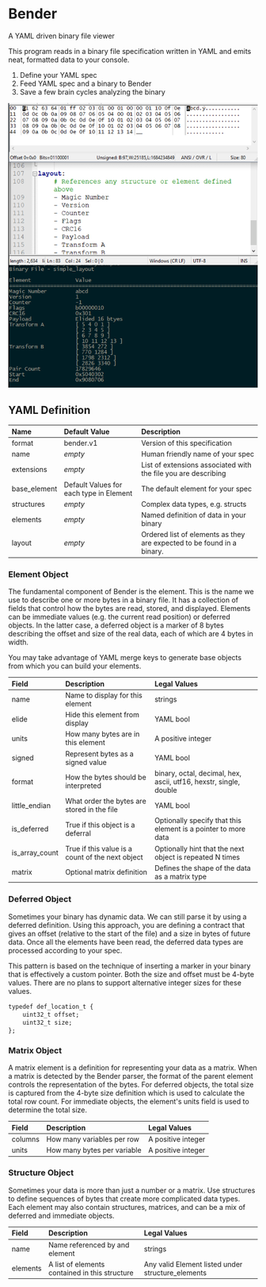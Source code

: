 # Bender
A YAML driven binary file viewer

This program reads in a binary file specification written in YAML and emits neat, formatted data to your console.

1) Define your YAML spec
2) Feed YAML spec and a binary to Bender
3) Save a few brain cycles analyzing the binary

![](examples/sample_01.PNG)

## YAML Definition
| Name | Default Value | Description |
|:-----|:--------------|:------------|
| format | bender.v1 | Version of this specification |
| name | _empty_ | Human friendly name of your spec |
| extensions | _empty_ | List of extensions associated with the file you are describing |
| base_element | Default Values for each type in Element | The default element for your spec |
| structures | _empty_ | Complex data types, e.g. structs |
| elements | _empty_ | Named definition of data in your binary |
| layout | _empty_ | Ordered list of elements as they are expected to be found in a binary. |

### Element Object
The fundamental component of Bender is the element. This is the name we use to describe one or more bytes in a binary 
file. It has a collection of fields that control how the bytes are read, stored, and displayed. Elements can be 
immediate values (e.g. the current read position) or deferred objects. In the latter case, a deferred object is a marker
of 8 bytes describing the offset and size of the real data, each of which are 4 bytes in width.

You may take advantage of YAML merge keys to generate base objects from which you can build your elements.

| Field | Description | Legal Values |
|:------|:------------|:-------------|
| name | Name to display for this element | strings |
| elide | Hide this element from display | YAML bool |
| units | How many bytes are in this element | A positive integer |
| signed | Represent bytes as a signed value | YAML bool |
| format | How the bytes should be interpreted | binary, octal, decimal, hex, ascii, utf16, hexstr, single, double |
| little_endian | What order the bytes are stored in the file | YAML bool |
| is_deferred | True if this object is a deferral | Optionally specify that this element is a pointer to more data |
| is_array_count| True if this value is a count of the next object | Optionally hint that the next object is repeated N times |
| matrix | Optional matrix definition | Defines the shape of the data as a matrix type |

### Deferred Object
Sometimes your binary has dynamic data. We can still parse it by using a deferred definition. Using this approach, you 
are defining a contract that gives an offset (relative to the start of the file) and a size in bytes of future data. 
Once all the elements have been read, the deferred data types are processed according to your spec.

This pattern is based on the technique of inserting a marker in your binary that is effectively a custom pointer. Both 
the size and offset must be 4-byte values. There are no plans to support alternative integer sizes for these values.

```
typedef def_location_t {
	uint32_t offset;
	uint32_t size;
};
```

### Matrix Object
A matrix element is a definition for representing your data as a matrix. When a matrix is detected by the Bender parser, 
the format of the parent element controls the representation of the bytes. For deferred objects, the total size is 
captured from the 4-byte size definition which is used to calculate the total row count. For immediate objects,
the element's units field is used to determine the total size.

| Field | Description | Legal Values |
|:------|:------------|:-------------|
| columns | How many variables per row | A positive integer |
| units | How many bytes per variable | A positive integer |


### Structure Object
Sometimes your data is more than just a number or a matrix. Use structures to define sequences of bytes that create more 
complicated data types. Each element may also contain structures, matrices, and can be a mix of deferred and immediate 
objects.

| Field | Description | Legal Values |
|:------|:------------|:-------------|
| name  | Name referenced by and element | strings |
| elements | A list of elements contained in this structure | Any valid Element listed under structure_elements |


